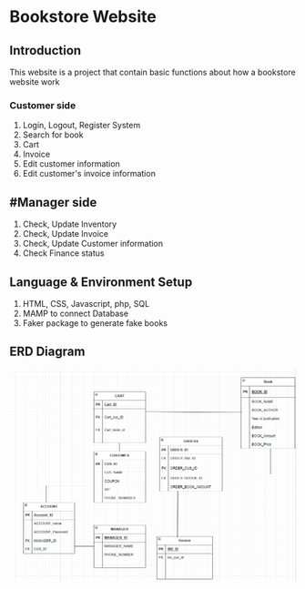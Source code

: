 # Bookstore Website
## Introduction
This website is a project that contain basic functions about how a bookstore website work

### Customer side 
 1. Login, Logout, Register System
 2. Search for book
 3. Cart
 4. Invoice
 5. Edit customer information
 6. Edit customer's invoice information

## #Manager side
 1. Check, Update Inventory
 2. Check, Update Invoice
 3. Check, Update Customer information
 4. Check Finance status

## Language & Environment Setup
 1. HTML, CSS, Javascript, php, SQL
 2. MAMP to connect Database
 3. Faker package to generate fake books

## ERD Diagram
![ERD Diagram](demo_img/ERD.png)
    


